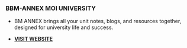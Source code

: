 ### BBM-ANNEX MOI UNIVERSITY

- BM ANNEX brings all your unit notes, blogs, and resources together,
designed for university life and success.

- **[VISIT WEBSITE](https://bbm-annex.vercel.app)**
